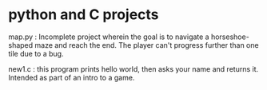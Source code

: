 # python and C projects
map.py : Incomplete project wherein the goal is to navigate a horseshoe-shaped maze and reach the end.
The player can't progress further than one tile due to a bug. 

new1.c : this program prints hello world, then asks your name and returns it. Intended as part of an intro to a game.
